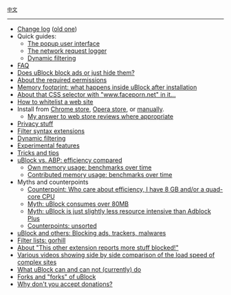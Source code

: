 <sup>[中文](https://github.com/fang5566/uBlock/wiki/Home)</sup>

***

- [Change log](https://github.com/chrisaljoudi/uBlock/releases) ([old one](https://github.com/chrisaljoudi/uBlock/wiki/Change-log))
- Quick guides:
    - [The popup user interface](https://github.com/chrisaljoudi/uBlock/wiki/Quick-guide:-popup-user-interface)
    - [The network request logger](https://github.com/chrisaljoudi/uBlock/wiki/The-network-request-logger)
    - [Dynamic filtering](https://github.com/chrisaljoudi/uBlock/wiki/Dynamic-filtering:-quick-guide)
- [FAQ](https://github.com/chrisaljoudi/uBlock/wiki/FAQ)
- [Does uBlock block ads or just hide them?](https://github.com/chrisaljoudi/uBlock/wiki/Does-uBlock-block-ads-or-just-hide-them%3F)
- [About the required permissions](https://github.com/chrisaljoudi/uBlock/wiki/About-the-required-permissions)
- [Memory footprint: what happens inside uBlock after installation](https://github.com/chrisaljoudi/uBlock/wiki/Memory-footprint:-what-happens-inside-uBlock-after-installation)
- [About that CSS selector with "www.faceporn.net" in it...](https://github.com/chrisaljoudi/uBlock/wiki/About-that-CSS-selector-with-%22www.faceporn.net%22-in-it...)
- [How to whitelist a web site](https://github.com/chrisaljoudi/uBlock/wiki/How-to-whitelist-a-web-site)
- Install from [Chrome store](https://chrome.google.com/webstore/detail/%C2%B5block/cjpalhdlnbpafiamejdnhcphjbkeiagm), [Opera store](https://addons.opera.com/en-gb/extensions/details/ublock/), or [manually](https://github.com/chrisaljoudi/uBlock/tree/master/dist#install).
    - [My answer to web store reviews where appropriate](https://github.com/chrisaljoudi/uBlock/wiki/My-answer-to-web-store-reviews-where-appropriate)
- [Privacy stuff](https://github.com/chrisaljoudi/uBlock/wiki/Privacy-stuff)
- [Filter syntax extensions](https://github.com/chrisaljoudi/uBlock/wiki/Filter-syntax-extensions)
- [Dynamic filtering](https://github.com/chrisaljoudi/uBlock/wiki/Dynamic-filtering)
- [Experimental features](https://github.com/chrisaljoudi/uBlock/wiki/Experimental-features)
- [Tricks and tips](https://github.com/chrisaljoudi/uBlock/wiki/Tricks-and-tips)
- [uBlock vs. ABP: efficiency compared](https://github.com/chrisaljoudi/uBlock/wiki/uBlock-vs.-ABP:-efficiency-compared)
    - [Own memory usage: benchmarks over time](https://github.com/chrisaljoudi/uBlock/wiki/Own-memory-usage:-benchmarks-over-time)
    - [Contributed memory usage: benchmarks over time](https://github.com/chrisaljoudi/uBlock/wiki/Contributed-memory-usage:-benchmarks-over-time)
- Myths and counterpoints
    - [Counterpoint: Who care about efficiency, I have 8 GB and/or a quad-core CPU](https://github.com/chrisaljoudi/uBlock/wiki/Who-cares-about-efficiency,-I-have-8-GB-and%7Cor-a-quad-core-CPU)
    - [Myth: uBlock consumes over 80MB](https://github.com/chrisaljoudi/uBlock/wiki/Myth:-uBlock-consumes-over-80MB)
    - [Myth: uBlock is just slightly less resource intensive than Adblock Plus](https://github.com/chrisaljoudi/uBlock/wiki/Myth:-uBlock-is-just-slightly-less-resource-intensive-than-Adblock-Plus)
    - [Counterpoints: unsorted](https://github.com/chrisaljoudi/uBlock/wiki/Counterarguments)
- [uBlock and others: Blocking ads, trackers, malwares](https://github.com/chrisaljoudi/uBlock/wiki/uBlock-and-others:-Blocking-ads,-trackers,-malwares)
- [Filter lists: gorhill](https://github.com/chrisaljoudi/uBlock/wiki/Filter-lists:-gorhill)
- [About "This other extension reports more stuff blocked!"](https://github.com/chrisaljoudi/uBlock/wiki/About-%22This-other-extension-reports-more-stuff-blocked!%22)
- [Various videos showing side by side comparison of the load speed of complex sites](https://github.com/chrisaljoudi/uBlock/wiki/Various-videos-showing-side-by-side-comparison-of-the-load-speed-of-complex-sites)
- [What uBlock can and can not (currently) do](https://github.com/chrisaljoudi/uBlock/wiki/What-uBlock-can-and-can-not-(currently)-do)
- [Forks and "forks" of uBlock](https://github.com/chrisaljoudi/uBlock/wiki/Forks-and-%22forks%22-of-uBlock)
- [Why don't you accept donations?](https://github.com/chrisaljoudi/uBlock/wiki/Why-don't-you-accept-donations%3F)